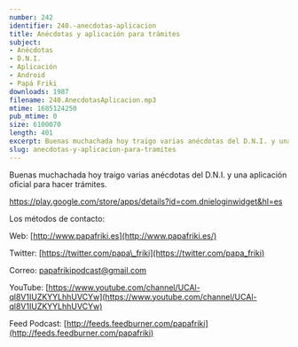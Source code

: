 ```yaml
---
number: 242
identifier: 240.-anecdotas-aplicacion
title: Anécdotas y aplicación para trámites
subject:
- Anécdotas
- D.N.I.
- Aplicación
- Android
- Papá Friki
downloads: 1987
filename: 240.AnecdotasAplicacion.mp3
mtime: 1685124250
pub_mtime: 0
size: 6100070
length: 401
excerpt: Buenas muchachada hoy traigo varias anécdotas del D.N.I. y una aplicación oficial para hacer trámites
slug: anecdotas-y-aplicacion-para-tramites
---
```

Buenas muchachada hoy traigo varias anécdotas del D.N.I. y una aplicación oficial para hacer trámites.

[https://play.google.com/store/apps/details?id=com.dnieloginwidget&hl=es
](https://play.google.com/store/apps/details?id=com.dnieloginwidget&hl=es)

Los métodos de contacto:

Web: [http://www.papafriki.es](http://www.papafriki.es/)

Twitter: [https://twitter.com/papa\_friki](https://twitter.com/papa_friki)

Correo: [papafrikipodcast@gmail.com](https://archive.org/details/papafrikipodast@gmail.com)

YouTube: [https://www.youtube.com/channel/UCAl-ql8V1IUZKYYLhhUVCYw](https://www.youtube.com/channel/UCAl-ql8V1IUZKYYLhhUVCYw)

Feed Podcast: [http://feeds.feedburner.com/papafriki](http://feeds.feedburner.com/papafriki)